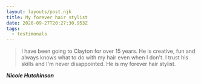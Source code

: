 ```yaml
---
layout: layouts/post.njk
title: My forever hair stylist
date: 2020-09-27T20:27:30.953Z
tags:
  - testimonals
---
```

> I have been going to Clayton for over 15 years. He is creative, fun and always knows what to do with my hair even when I don't. I trust his skills and I'm never disappointed. He is my forever hair stylist.

 ***Nicole Hutchinson***